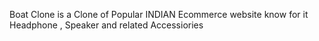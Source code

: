 Boat Clone is a Clone of Popular INDIAN Ecommerce website know for it Headphone , Speaker and related Accessiories  
